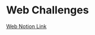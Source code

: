 # Web Challenges
[Web Notion Link](https://www.notion.so/umdcsec-comp/Web-ce625b3969814b59939068bccbf617fa)
